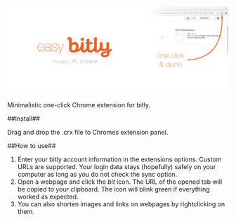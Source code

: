 ![](source/banner.png)

Minimalistic one-click Chrome extension for bitly.

##Install##

Drag and drop the .crx file to Chromes extension panel.

##How to use##

1. Enter your bitly account information in the extensions options. Custom URLs are supported. Your login data stays (hopefully) safely on your computer as long as you do not check the sync option.
2. Open a webpage and click the *bit* icon. The URL of the opened tab will be copied to your clipboard. The icon will blink green if everything worked as expected.
3. You can also shorten images and links on webpages by rightclicking on them.
